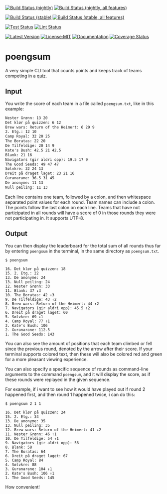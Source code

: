 [![Build Status (nightly)](https://github.com/sigurd4/poengsum/workflows/Build-nightly/badge.svg)](https://github.com/sigurd4/poengsum/actions/workflows/build-nightly.yml)
[![Build Status (nightly, all features)](https://github.com/sigurd4/poengsum/workflows/Build-nightly-all-features/badge.svg)](https://github.com/sigurd4/poengsum/actions/workflows/build-nightly-all-features.yml)

[![Build Status (stable)](https://github.com/sigurd4/poengsum/workflows/Build-stable/badge.svg)](https://github.com/sigurd4/poengsum/actions/workflows/build-stable.yml)
[![Build Status (stable, all features)](https://github.com/sigurd4/poengsum/workflows/Build-stable-all-features/badge.svg)](https://github.com/sigurd4/poengsum/actions/workflows/build-stable-all-features.yml)

[![Test Status](https://github.com/sigurd4/poengsum/workflows/Test/badge.svg)](https://github.com/sigurd4/poengsum/actions/workflows/test.yml)
[![Lint Status](https://github.com/sigurd4/poengsum/workflows/Lint/badge.svg)](https://github.com/sigurd4/poengsum/actions/workflows/lint.yml)

[![Latest Version](https://img.shields.io/crates/v/poengsum.svg)](https://crates.io/crates/poengsum)
[![License:MIT](https://img.shields.io/badge/License-MIT-yellow.svg)](https://opensource.org/licenses/MIT)
[![Documentation](https://img.shields.io/docsrs/poengsum)](https://docs.rs/poengsum)
[![Coverage Status](https://img.shields.io/codecov/c/github/sigurd4/poengsum)](https://app.codecov.io/github/sigurd4/poengsum)

# poengsum
A very simple CLI tool that counts points and keeps track of teams competing in a quiz.

## Input

You write the score of each team in a file called `poengsum.txt`, like in this example:

```txt
Nester Grønn: 13 20
Det klør på quizzen: 6 12
Brew wars: Return of the Heimert: 6 29 9
2. Etg.: 12 10
Camp Royal: 32 20 25
The Boratas: 22 20
De Tilfeldige: 20 14 9
Kate's Bush: 42.5 21 42.5
Blank: 21 16
Navigators (gir aldri opp): 19.5 17 9
The Good Seeds: 49 47 47
Sølvkre: 32 24 13
Dreit på draget laget: 23 21 16
Guranarane: 36.5 31 45
De anonyme: 11 13
Null peiling: 11 13
```

Each line contains one team, followed by a colon, and then whitespace separated point values for each round. Team names can include a colon. The points follow the last colon on each line. Teams that have not participated in all rounds will have a score of 0 in those rounds they were not participating in. It supports UTF-8.

## Output

You can then display the leaderboard for the total sum of all rounds thus far by entering `poengsum` in the terminal, in the same directory as `poengsum.txt`.

`$ poengsum`
```
16. Det klør på quizzen: 18
15. 2. Etg.: 22
13. De anonyme: 24
13. Null peiling: 24
12. Nester Grønn: 33
11. Blank: 37 ↓3
10. The Boratas: 42 ↓3
9. De Tilfeldige: 43 ↑2
8. Brew wars: Return of the Heimert: 44 ↑2
7. Navigators (gir aldri opp): 45.5 ↑2
6. Dreit på draget laget: 60
5. Sølvkre: 69 ↓1
4. Camp Royal: 77 ↑1
3. Kate's Bush: 106
2. Guranarane: 112.5
1. The Good Seeds: 143
```

You can also see the amount of positions that each team climbed or fell since the previous round, denoted by the arrow after their score. If your terminal supports colored text, then these will also be colored red and green for a more pleasant viewing experience.

You can also specify a specific sequence of rounds as command-line arguments to the command `poengsum`, and it will display the score, as if these rounds were replayed in the given sequence.

For example, if i want to see how it would have played out if round 2 happened first, and then round 1 happened twice, i can do this:

`$ poengsum 2 1 1`
```
16. Det klør på quizzen: 24
15. 2. Etg.: 34
13. De anonyme: 35
13. Null peiling: 35
12. Brew wars: Return of the Heimert: 41 ↓2
11. Nester Grønn: 46 ↑1
10. De Tilfeldige: 54 ↑1
9. Navigators (gir aldri opp): 56
8. Blank: 58
7. The Boratas: 64
6. Dreit på draget laget: 67
5. Camp Royal: 84
4. Sølvkre: 88
3. Guranarane: 104 ↓1
2. Kate's Bush: 106 ↑1
1. The Good Seeds: 145
```

How convenient!